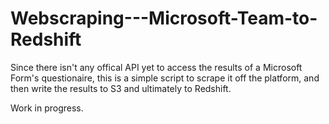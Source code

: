 # Webscraping---Microsoft-Team-to-Redshift

Since there isn't any offical API yet to access the results of a Microsoft Form's questionaire, this is a simple script to scrape it off the platform, and then write the results to S3 and ultimately to Redshift.

Work in progress.
